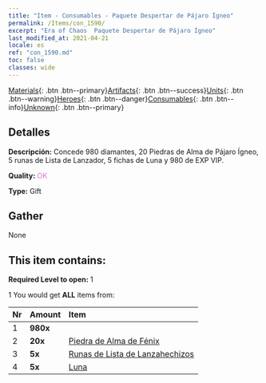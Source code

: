 ```yaml
---
title: "Item - Consumables - Paquete Despertar de Pájaro Ígneo"
permalink: /Items/con_1590/
excerpt: "Era of Chaos  Paquete Despertar de Pájaro Ígneo"
last_modified_at: 2021-04-21
locale: es
ref: "con_1590.md"
toc: false
classes: wide
---
```

 [Materials](/es/Items/){: .btn .btn--primary}[Artifacts](/es/Items/Artifacts/){: .btn .btn--success}[Units](/es/Items/Units/){: .btn .btn--warning}[Heroes](/es/Items/Heroes/){: .btn .btn--danger}[Consumables](/es/Items/Consumables/){: .btn .btn--info}[Unknown](/es/Items/Unknown/){: .btn .btn--primary}

## Detalles
 **Descripción:** Concede 980 diamantes, 20 Piedras de Alma de Pájaro Ígneo, 5 runas de Lista de Lanzador, 5 fichas de Luna y 980 de EXP VIP.

 **Quality:** <span style="color: #DA70D6">OK</span>

 **Type:** Gift

## Gather

  None

## This item contains:

 **Required Level to open:** 1

 1 You would get **ALL** items  from:

  | Nr | Amount |     Item    |
  |:---|:-------|:------------|
  | 1 |  **980x** | <i class="fas fa-gem"/> |  | 
  | 2 |  **20x** | [Piedra de Alma de Fénix](/es/Items/unt_348/) |  | 
  | 3 |  **5x** | [Runas de Lista de Lanzahechizos](/es/Items/con_746/) |  | 
  | 4 |  **5x** | [Luna](/es/Items/her_378/) |  | 
